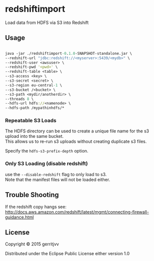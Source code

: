 # redshiftimport

Load data from HDFS via S3 into Redshift

## Usage

```clojure

java -jar ./redshiftimport-0.1.0-SNAPSHOT-standalone.jar \
--redshift-url "jdbc:redshift://<myserver>:5439/<mydb>" \
--redshift-user <awsuser> \
--redshift-pwd '<pwd>' \
--redshift-table <table> \
--s3-access <key> \
--s3-secret <secret> \
--s3-region eu-central-1 \
--s3-bucket /<bucket> \
--s3-path <mydir/anotherdir> \
--threads 8 \
--hdfs-url hdfs://<namenode> \
--hdfs-path /mypathinhdfs/*

```

### Repeatable S3 Loads

The HDFS directory can be used to create a unique file name for the s3 upload into the same bucket.  
This allows us to re-run s3 uploads without creating duplicate s3 files.

Specify the ```hdfs-s3-prefix-depth``` option.


### Only S3 Loading (disable redshift)

use the ```--disable-redshift``` flag to only load to s3.  
Note that the manifest files will not be loaded either.  

## Trouble Shooting

If the redshift copy hangs see: http://docs.aws.amazon.com/redshift/latest/mgmt/connecting-firewall-guidance.html


## License

Copyright © 2015 gerritjvv

Distributed under the Eclipse Public License either version 1.0
